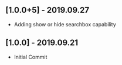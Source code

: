 ## [1.0.0+5] - 2019.09.27

* Adding show or hide searchbox capability

## [1.0.0] - 2019.09.21

* Initial Commit
